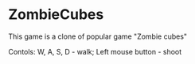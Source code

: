 # ZombieCubes

This game is a clone of popular game "Zombie cubes"

Contols:
W, A, S, D - walk;
Left mouse button - shoot
